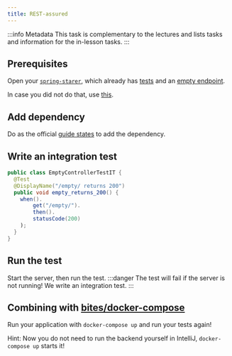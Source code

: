 ```yaml
---
title: REST-assured
---
```


:::info Metadata
This task is complementary to the lectures and lists tasks and information for the in-lesson tasks.
:::

## Prerequisites

Open your [`spring-starer`](../spring-starter), which already has [tests](../github-actions) and an [empty endpoint](../architecture).

In case you did not do that, use [this](https://github.com/nds-swe/spring-starter/releases/tag/0.1.2).

## Add dependency
Do as the official [guide states](https://github.com/rest-assured/rest-assured/wiki/GettingStarted#rest-assured) to add the dependency.

## Write an integration test

```java
public class EmptyControllerTestIT {
  @Test
  @DisplayName("/empty/ returns 200")
  public void empty_returns_200() {
    when().
        get("/empty/").
        then().
        statusCode(200)
    );
  }
}
```

## Run the test
Start the server, then run the test.
:::danger
The test will fail if the server is not running! We write an integration test.
:::

## Combining with [bites/docker-compose](docker-compose)
Run your application with `docker-compose up` and run your tests again!

Hint: Now you do not need to run the backend yourself in IntelliJ, `docker-compose up` starts it!
